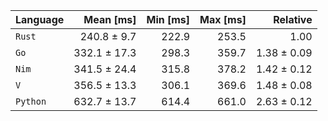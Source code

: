 | Language |    Mean [ms] | Min [ms] | Max [ms] |    Relative |
| :------- | -----------: | -------: | -------: | ----------: |
| `Rust`   |  240.8 ± 9.7 |    222.9 |    253.5 |        1.00 |
| `Go`     | 332.1 ± 17.3 |    298.3 |    359.7 | 1.38 ± 0.09 |
| `Nim`    | 341.5 ± 24.4 |    315.8 |    378.2 | 1.42 ± 0.12 |
| `V`      | 356.5 ± 13.3 |    306.1 |    369.6 | 1.48 ± 0.08 |
| `Python` | 632.7 ± 13.7 |    614.4 |    661.0 | 2.63 ± 0.12 |
